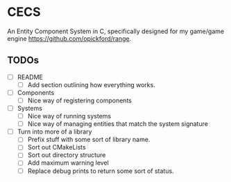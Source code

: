 # CECS

An Entity Component System in C, specifically designed for my game/game engine https://github.com/opickford/range.

## TODOs
- [ ] README
	- [ ] Add section outlining how everything works.

- [ ] Components
	- [ ] Nice way of registering components

- [ ] Systems
	- [ ] Nice way of running systems
	- [ ] Nice way of managing entities that match the system signature

- [ ] Turn into more of a library
	- [ ] Prefix stuff with some sort of library name.
	- [ ] Sort out CMakeLists
	- [ ] Sort out directory structure
	- [ ] Add maximum warning level
	- [ ] Replace debug prints to return some sort of status.